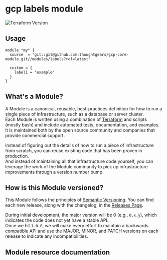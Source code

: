 # gcp labels module

![Terraform Version](https://img.shields.io/badge/tf-%3E%3D1.0.x-blue.svg)

## Usage

```hcl
module "my" {
  source  = "git::git@github.com:thoughtgears/gcp-core-module.git//modules/labels?ref=latest"

  custom = {
    label1 = "example"
  }
}
```

## What's a Module?

A Module is a canonical, reusable, best-practices definition for how to run a single piece of infrastructure, such as a database or server cluster.  
Each Module is written using a combination of [Terraform](https://www.terraform.io/) and scripts (mostly bash) and include automated tests, documentation, and examples.  
It is maintained both by the open source community and companies that provide commercial support.

Instead of figuring out the details of how to run a piece of infrastructure from scratch, you can reuse  existing code that has been proven in production.  
And instead of maintaining all that infrastructure code yourself, you can leverage the work of the Module community to pick up infrastructure improvements through a version number bump.

## How is this Module versioned?

This Module follows the principles of [Semantic Versioning](http://semver.org/). You can find each new release, along with the changelog, in the [Releases Page](https://github.com/thoughtgears/gcp-xxx-modules/releases).

During initial development, the major version will be 0 (e.g., `0.x.y`), which indicates the code does not yet have a stable API.  
Once we hit `1.0.0`, we will make every effort to maintain a backwards compatible API and use the MAJOR, MINOR, and PATCH versions on each release to indicate any incompatibilities.

## Module resource documentation

<!-- BEGIN_TF_DOCS -->
<!-- END_TF_DOCS -->